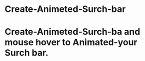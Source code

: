 # Create-Animeted-Surch-bar
# Create-Animeted-Surch-ba and mouse hover to Animated-your Surch bar.


